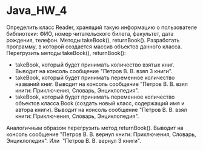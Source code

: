 # Java_HW_4
Определить класс Reader, хранящий такую информацию о пользователе 
библиотеки: ФИО, номер читательского билета, факультет, дата рождения, 
телефон. Методы takeBook(), returnBook().
Разработать программу, в которой создается массив объектов данного класса. 
Перегрузить методы takeBook(), returnBook():
- takeBook, который будет принимать количество взятых книг. Выводит на 
консоль сообщение "Петров В. В. взял 3 книги".
- takeBook, который будет принимать переменное количество названий книг. 
Выводит на консоль сообщение "Петров В. В. взял книги: Приключения, 
Словарь, Энциклопедия".
- takeBook, который будет принимать переменное количество объектов 
класса Book (создать новый класс, содержащий имя и автора книги). Выводит 
на консоль сообщение "Петров В. В. взял книги: Приключения, Словарь, 
Энциклопедия".

Аналогичным образом перегрузить метод returnBook(). Выводит на консоль 
сообщение "Петров В. В. вернул книги: Приключения, Словарь, Энциклопедия". 
Или  "Петров В. В. вернул 3 книги".

